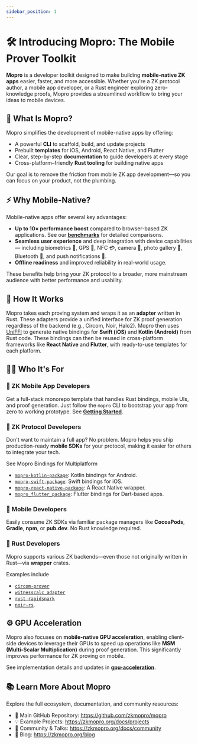 ```yaml
---
sidebar_position: 1
---
```


# 🛠️ Introducing Mopro: The Mobile Prover Toolkit

**Mopro** is a developer toolkit designed to make building **mobile-native ZK apps** easier, faster, and more accessible. Whether you're a ZK protocol author, a mobile app developer, or a Rust engineer exploring zero-knowledge proofs, Mopro provides a streamlined workflow to bring your ideas to mobile devices.

## 🚀 What Is Mopro?

Mopro simplifies the development of mobile-native apps by offering:

-   A powerful **CLI** to scaffold, build, and update projects
-   Prebuilt **templates** for iOS, Android, React Native, and Flutter
-   Clear, step-by-step **documentation** to guide developers at every stage
-   Cross-platform–friendly **Rust tooling** for building native apps

Our goal is to remove the friction from mobile ZK app development—so you can focus on your product, not the plumbing.

## ⚡ Why Mobile-Native?

Mobile-native apps offer several key advantages:

-   **Up to 10× performance boost** compared to browser-based ZK applications. See our [**benchmarks**](performance) for detailed comparisons.
-   **Seamless user experience** and deep integration with device capabilities — including biometrics 🫆, GPS 📍, NFC 💳, camera 📸, photo gallery 🌅, Bluetooth 🛜, and push notifications 🔔.
-   **Offline readiness** and improved reliability in real-world usage.

These benefits help bring your ZK protocol to a broader, more mainstream audience with better performance and usability.

## 🔧 How It Works

Mopro takes each proving system and wraps it as an **adapter** written in Rust. These adapters provide a unified interface for ZK proof generation regardless of the backend (e.g., Circom, Noir, Halo2). Mopro then uses [UniFFI](https://github.com/mozilla/uniffi-rs) to generate native bindings for **Swift (iOS)** and **Kotlin (Android)** from Rust code. These bindings can then be reused in cross-platform frameworks like **React Native** and **Flutter**, with ready-to-use templates for each platform.

## 👩‍💻 Who It's For

### 📱 ZK Mobile App Developers

Get a full-stack monorepo template that handles Rust bindings, mobile UIs, and proof generation. Just follow the `mopro` CLI to bootstrap your app from zero to working prototype. See [**Getting Started**](getting-started).

### 🔐 ZK Protocol Developers

Don't want to maintain a full app? No problem. Mopro helps you ship production-ready **mobile SDKs** for your protocol, making it easier for others to integrate your tech.

See Mopro Bindings for Multiplatform

-   [`mopro-kotlin-package`](https://github.com/zkmopro/mopro-kotlin-package): Kotlin bindings for Android.
-   [`mopro-swift-package`](https://github.com/zkmopro/mopro-swift-package): Swift bindings for iOS.
-   [`mopro-react-native-package`](https://github.com/zkmopro/mopro-react-native-package): A React Native wrapper.
-   [`mopro_flutter_package`](https://github.com/zkmopro/mopro_flutter_package): Flutter bindings for Dart-based apps.

### 📲 Mobile Developers

Easily consume ZK SDKs via familiar package managers like **CocoaPods**, **Gradle**, **npm**, or **pub.dev**. No Rust knowledge required.

### 🦀 Rust Developers

Mopro supports various ZK backends—even those not originally written in Rust—via **wrapper** crates.

Examples include

-   [`circom-prover`](https://github.com/zkmopro/mopro/tree/main/circom-prover)
-   [`witnesscalc_adapter`](https://github.com/zkmopro/witnesscalc_adapter/tree/main/witnesscalc_adapter)
-   [`rust-rapidsnark`](https://github.com/zkmopro/rust-rapidsnark/tree/main)
-   [`noir-rs`](https://github.com/zkmopro/noir-rs).

## ⚙️ GPU Acceleration

Mopro also focuses on **mobile-native GPU acceleration**, enabling client-side devices to leverage their GPUs to speed up operations like **MSM (Multi-Scalar Multiplication)** during proof generation. This significantly improves performance for ZK proving on mobile.

See implementation details and updates in [**gpu-acceleration**](https://github.com/zkmopro/gpu-acceleration).

## 📚 Learn More About Mopro

Explore the full ecosystem, documentation, and community resources:

-   📱 Main GitHub Repository: https://github.com/zkmopro/mopro
-   💡 Example Projects: https://zkmopro.org/docs/projects
-   💬 Community & Talks: https://zkmopro.org/docs/community
-   📰 Blog: https://zkmopro.org/blog

